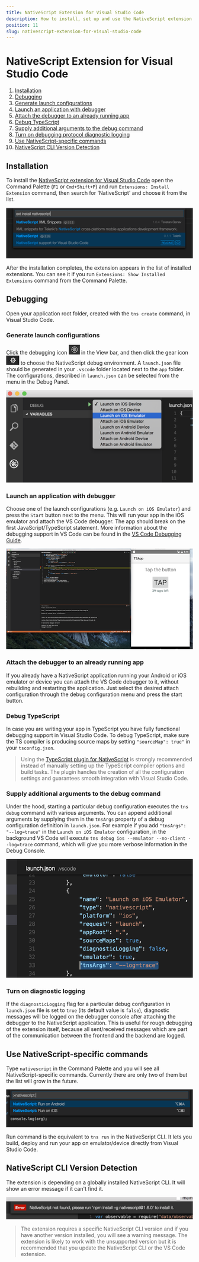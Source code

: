 ```yaml
---
title: NativeScript Extension for Visual Studio Code
description: How to install, set up and use the NativeScript extension for Visual Studio Code.
position: 11
slug: nativescript-extension-for-visual-studio-code
---
```


# NativeScript Extension for Visual Studio Code

1. [Installation](#installation)
2. [Debugging](#debugging)
  1. [Generate launch configurations](#generate-launch-configurations)
  2. [Launch an application with debugger](#launch-an-application-with-debugger)
  3. [Attach the debugger to an already running app](#attach-the-debugger-to-an-already-running-app)
  4. [Debug TypeScript](#debug-typescript)
  5. [Supply additional arguments to the debug command](#supply-additional-arguments-to-the-debug-command)
  6. [Turn on debugging protocol diagnostic logging](#turn-on-diagnostic-logging)
3. [Use NativeScript-specific commands](#use-nativescript-specific-commands)
4. [NativeScript CLI Version Detection](#nativescript-cli-version-detection)

## Installation

To install the [NativeScript extension for Visual Studio Code](https://marketplace.visualstudio.com/items?itemName=Telerik.nativescript) open the Command Palette (`F1` or `Cmd+Shift+P`) and run `Extensions: Install Extension` command, then search for 'NativeScript' and choose it from the list.

![Installing the NativeScript extension for Visual Studio Code](../img/visual-studio-code-extension/install.png)

After the installation completes, the extension appears in the list of installed extensions. You can see it if you run `Extensions: Show Installed Extensions` command from the Command Palette.

## Debugging

Open your application root folder, created with the `tns create` command, in Visual Studio Code.

### Generate launch configurations

Click the debugging icon ![VS Code debug panel](../img/visual-studio-code-extension/debug-panel.png) in the View bar, and then click the gear icon ![gear icon](../img/visual-studio-code-extension/gear-icon.png) to choose the NativeScript debug environment. A `launch.json` file should be generated in your `.vscode` folder located next to the `app` folder. The configurations, described in `launch.json` can be selected from the menu in the Debug Panel.

![Installing NativeScript extension for Visual Studio Code](../img/visual-studio-code-extension/configurations-menu.png)

### Launch an application with debugger

Choose one of the launch configurations (e.g. `Launch on iOS Emulator`) and press the `Start` button next to the menu. This will run your app in the iOS emulator and attach the VS Code debugger. The app should break on the first JavaScript/TypeScript statement. More information about the debugging support in VS Code can be found in the [VS Code Debugging Guide](https://code.visualstudio.com/docs/editor/debugging).

![NativeScript Debugging](../img/visual-studio-code-extension/nativescript-debugging.png)

### Attach the debugger to an already running app

If you already have a NativeScript application running your Android or iOS emulator or device you can attach the VS Code debugger to it, without rebuilding and restarting the application. Just select the desired attach configuration through the debug configuration menu and press the start button.

### Debug TypeScript

In case you are writing your app in TypeScript you have fully functional debugging support in Visual Studio Code. To debug TypeScript, make sure the TS compiler is producing source maps by setting `"sourceMap": true"` in your `tsconfig.json`.

> Using the [TypeScript plugin for NativeScript](https://github.com/NativeScript/nativescript-dev-typescript) is strongly recommended instead of manually setting up the TypeScript compiler options and build tasks. The plugin handles the creation of all the configuration settings and guarantees smooth integration with Visual Studio Code.

### Supply additional arguments to the debug command

Under the hood, starting a particular debug configuration executes the `tns debug` command with various arguments. You can append additional arguments by supplying them in the `tnsArgs` property of a debug configuration definition in `launch.json`. For example if you add `"tnsArgs": "--log=trace"` in the `Launch on iOS Emulator` configuration, in the background VS Code will execute `tns debug ios --emulator --no-client --log=trace` command, which will give you more verbose information in the Debug Console.

![Supply custom arguments to the debug command](../img/visual-studio-code-extension/nativescript-tns-args.png)

### Turn on diagnostic logging

If the `diagnosticLogging` flag for a particular debug configuration in `launch.json` file is set to `true` (its default value is `false`), diagnostic messages will be logged on the debugger console after attaching the debugger to the NativeScript application. This is useful for rough debugging of the extension itself, because all sent/received messages which are part of the communication between the frontend and the backend are logged.

## Use NativeScript-specific commands

Type `nativescript` in the Command Palette and you will see all NativeScript-specific commands. Currently there are only two of them but the list will grow in the future.

![NativeScript commands](../img/visual-studio-code-extension/nativescript-commands.png)

Run command is the equivalent to `tns run` in the NativeScript CLI. It lets you build, deploy and run your app on emulator/device directly from Visual Studio Code.

## NativeScript CLI Version Detection

The extension is depending on a globally installed NativeScript CLI. It will show an error message if it can't find it.

![NativeScript not found](../img/visual-studio-code-extension/nativescript-not-found-error-message.png)

> The extension requires a specific NativeScript CLI version and if you have another version installed, you will see a warning message. The extension is likely to work with the unsupported version but it is recommended that you update the NativeScript CLI or the VS Code extension.